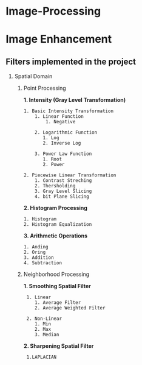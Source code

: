 # Image-Processing

<h1>Image Enhancement</h1>

<h2>Filters implemented in the project</h2>

1. Spatial Domain

     1. Point Processing
        
         **1. Intensity (Gray Level Transformation)**
              
            1. Basic Intensity Transformation
                1. Linear Function
                    1. Negative
    
                2. Logarithmic Function 
                   1. Log
                   2. Inverse Log
    
                3. Power Law Function 
                   1. Root
                   2. Power
    
            2. Piecewise Linear Transformation
                1. Contrast Streching
                2. Thersholding
                3. Gray Level Slicing
                4. bit Plane Slicing

        **2. Histogram Processing**
                
            1. Histogram
            2. Histogram Equalization
                    
        **3. Arithmetic Operations**
                
            1. Anding 
            2. Oring 
            3. Addition 
            4. Subtraction 

    
    2. Neighborhood Processing
           
        **1. Smoothing Spatial Filter**

            1. Linear
               1. Average Filter
               2. Average Weighted Filter

            2. Non-Linear
               1. Min
               2. Max
               3. Median
        **2. Sharpening Spatial Filter**
            
            1.LAPLACIAN